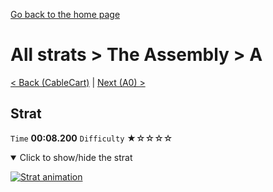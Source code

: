 [Go back to the home page](https://github.com/Doublevil/scbspeedrun)

# All strats > The Assembly > A

[< Back (CableCart)](https://github.com/Doublevil/scbspeedrun/blob/main/levels/all_lvl/C/CableCart.md) | [Next (A0) >](https://github.com/Doublevil/scbspeedrun/blob/main/levels/all_lvl/A/A0.md)

## Strat

`Time` **00:08.200** `Difficulty` ★☆☆☆☆
<details open>
  <summary>Click to show/hide the strat</summary>

  [![Strat animation](https://github.com/Doublevil/scbspeedrun/blob/main/media/levels/A/A_Strat.webp)](https://github.com/Doublevil/scbspeedrun/blob/main/media/levels/A/A_Strat.mp4?raw=true)
</details>
